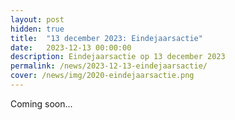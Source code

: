 ```yaml
---
layout: post
hidden: true
title:  "13 december 2023: Eindejaarsactie"
date:   2023-12-13 00:00:00
description: Eindejaarsactie op 13 december 2023
permalink: /news/2023-12-13-eindejaarsactie/
cover: /news/img/2020-eindejaarsactie.png
---
```


Coming soon...

<style>
    clubmgmt-checkout-form .table-row .table-cell:first-of-type
    {
        width: 50%;
    }

    payment-method
    {
        display: table-row-group;
    }
</style>

<!-- Import, configure and activate the sales library using a script tag -->
<script type="module">

 import { shell, translations } from "https://fundraising.clubmanagement.io/cdn/release/1.0.5/clubmanagement.sales.public.min.js";

 (async function() {			

	translations.language = "nl";

	translations.CheckoutFormOrderConfirmationLegend.nl = "We verwelkomen je op woensdag 23 december 2023 aan de sporthal van Lummen tussen 17u en 20u om je bestelling af te halen.";
    translations.CheckoutFormChoosePaymentMethodCashMessage.nl = "Gelieve het te betalen bedrag te bezorgen aan de coach of aan een bestuurslid.";
    translations.CheckoutFormChoosePaymentMethodWireTransferMessage.nl = " Gelieve het geld over te schrijven op rekeningnummer BE16 3630 4262 5274 met vermelding voor en achternaam zoals op de bestelling";

	await shell.activate();		
	
 })();
	
</script>

<!-- Add this tag on the promotion page of your sale -->
<!-- <clubmgmt-checkout data-sale-id="86e9cac4-fb48-3e00-53fa-b046815224aa" data-organization-id="5159e64f-4d2e-42c4-968d-6ff38338129b"></clubmgmt-checkout> -->
